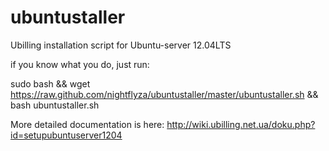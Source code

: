ubuntustaller
=============

Ubilling installation script for Ubuntu-server 12.04LTS

if you know what you do, just run:

sudo bash &&  wget https://raw.github.com/nightflyza/ubuntustaller/master/ubuntustaller.sh && bash ubuntustaller.sh

More detailed documentation is here: http://wiki.ubilling.net.ua/doku.php?id=setupubuntuserver1204
